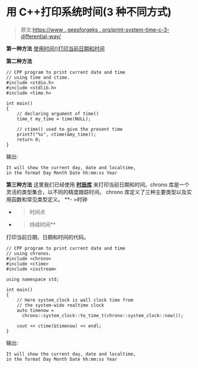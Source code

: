 # 用 C++打印系统时间(3 种不同方式)

> 原文:[https://www . geesforgeks . org/print-system-time-c-3-differential-way/](https://www.geeksforgeeks.org/print-system-time-c-3-different-ways/)

**第一种方法**
[使用时间()打印当前日期和时间](https://www.geeksforgeeks.org/c-program-print-current-day-date-time/)

**第二种方法**

```
// CPP program to print current date and time
// using time and ctime.
#include <stdio.h>
#include <stdlib.h>
#include <time.h>

int main()
{
    // declaring argument of time()
    time_t my_time = time(NULL);

    // ctime() used to give the present time
    printf("%s", ctime(&my_time));
    return 0;
}
```

输出:

```
It will show the current day, date and localtime, 
in the format Day Month Date hh:mm:ss Year

```

**第三种方法**
这里我们已经使用 **[时辰库](https://www.geeksforgeeks.org/chrono-in-c/)** 来打印当前日期和时间。chrono 库是一个灵活的类型集合，以不同的精度跟踪时间。
chrono 库定义了三种主要类型以及实用函数和常见类型定义。
**- >时钟
- >时间点
- >持续时间**

打印当前日期、日期和时间的代码。

```
// CPP program to print current date and time
// using chronos.
#include <chrono>
#include <ctime>
#include <iostream>

using namespace std;

int main()
{
    // Here system_clock is wall clock time from
    // the system-wide realtime clock
    auto timenow =
      chrono::system_clock::to_time_t(chrono::system_clock::now());

    cout << ctime(&timenow) << endl;
}
```

输出:

```
It will show the current day, date and localtime, 
in the format Day Month Date hh:mm:ss Year

```